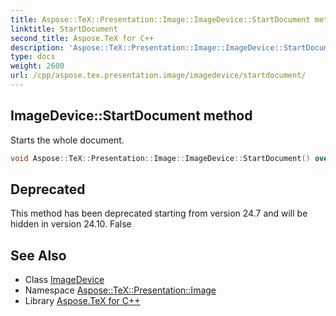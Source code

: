 ```yaml
---
title: Aspose::TeX::Presentation::Image::ImageDevice::StartDocument method
linktitle: StartDocument
second_title: Aspose.TeX for C++
description: 'Aspose::TeX::Presentation::Image::ImageDevice::StartDocument method. Starts the whole document in C++.'
type: docs
weight: 2600
url: /cpp/aspose.tex.presentation.image/imagedevice/startdocument/
---
```

## ImageDevice::StartDocument method


Starts the whole document.

```cpp
void Aspose::TeX::Presentation::Image::ImageDevice::StartDocument() override
```


## Deprecated
This method has been deprecated starting from version 24.7 and will be hidden in version 24.10. False 

## See Also

* Class [ImageDevice](../)
* Namespace [Aspose::TeX::Presentation::Image](../../)
* Library [Aspose.TeX for C++](../../../)
